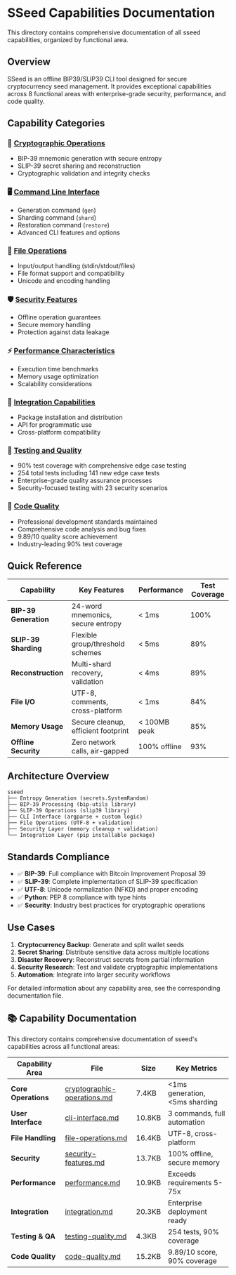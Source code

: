 # SSeed Capabilities Documentation

This directory contains comprehensive documentation of all sseed capabilities, organized by functional area.

## Overview

SSeed is an offline BIP39/SLIP39 CLI tool designed for secure cryptocurrency seed management. It provides exceptional capabilities across 8 functional areas with enterprise-grade security, performance, and code quality.

## Capability Categories

### 🔐 [Cryptographic Operations](./cryptographic-operations.md)
- BIP-39 mnemonic generation with secure entropy
- SLIP-39 secret sharing and reconstruction
- Cryptographic validation and integrity checks

### 🖥️ [Command Line Interface](./cli-interface.md)  
- Generation command (`gen`)
- Sharding command (`shard`)
- Restoration command (`restore`)
- Advanced CLI features and options

### 📁 [File Operations](./file-operations.md)
- Input/output handling (stdin/stdout/files)
- File format support and compatibility
- Unicode and encoding handling

### 🛡️ [Security Features](./security-features.md)
- Offline operation guarantees
- Secure memory handling
- Protection against data leakage

### ⚡ [Performance Characteristics](./performance.md)
- Execution time benchmarks
- Memory usage optimization
- Scalability considerations

### 🔄 [Integration Capabilities](./integration.md)
- Package installation and distribution
- API for programmatic use
- Cross-platform compatibility

### 🧪 [Testing and Quality](./testing-quality.md)
- 90% test coverage with comprehensive edge case testing
- 254 total tests including 141 new edge case tests
- Enterprise-grade quality assurance processes
- Security-focused testing with 23 security scenarios

### 💎 [Code Quality](./code-quality.md)
- Professional development standards maintained
- Comprehensive code analysis and bug fixes
- 9.89/10 quality score achievement
- Industry-leading 90% test coverage

## Quick Reference

| Capability | Key Features | Performance | Test Coverage |
|------------|--------------|-------------|---------------|
| **BIP-39 Generation** | 24-word mnemonics, secure entropy | < 1ms | 100% |
| **SLIP-39 Sharding** | Flexible group/threshold schemes | < 5ms | 89% |
| **Reconstruction** | Multi-shard recovery, validation | < 4ms | 89% |
| **File I/O** | UTF-8, comments, cross-platform | < 1ms | 84% |
| **Memory Usage** | Secure cleanup, efficient footprint | < 100MB peak | 85% |
| **Offline Security** | Zero network calls, air-gapped | 100% offline | 93% |

## Architecture Overview

```
sseed
├── Entropy Generation (secrets.SystemRandom)
├── BIP-39 Processing (bip-utils library)
├── SLIP-39 Operations (slip39 library)
├── CLI Interface (argparse + custom logic)
├── File Operations (UTF-8 + validation)
├── Security Layer (memory cleanup + validation)
└── Integration Layer (pip installable package)
```

## Standards Compliance

- ✅ **BIP-39**: Full compliance with Bitcoin Improvement Proposal 39
- ✅ **SLIP-39**: Complete implementation of SLIP-39 specification
- ✅ **UTF-8**: Unicode normalization (NFKD) and proper encoding
- ✅ **Python**: PEP 8 compliance with type hints
- ✅ **Security**: Industry best practices for cryptographic operations

## Use Cases

1. **Cryptocurrency Backup**: Generate and split wallet seeds
2. **Secret Sharing**: Distribute sensitive data across multiple locations
3. **Disaster Recovery**: Reconstruct secrets from partial information
4. **Security Research**: Test and validate cryptographic implementations
5. **Automation**: Integrate into larger security workflows

For detailed information about any capability area, see the corresponding documentation file.

## 📚 Capability Documentation

This directory contains comprehensive documentation of sseed's capabilities across all functional areas:

| Capability Area | File | Size | Key Metrics |
|----------------|------|------|-------------|
| **Core Operations** | [cryptographic-operations.md](./cryptographic-operations.md) | 7.4KB | <1ms generation, <5ms sharding |
| **User Interface** | [cli-interface.md](./cli-interface.md) | 10.8KB | 3 commands, full automation |
| **File Handling** | [file-operations.md](./file-operations.md) | 16.4KB | UTF-8, cross-platform |
| **Security** | [security-features.md](./security-features.md) | 13.7KB | 100% offline, secure memory |
| **Performance** | [performance.md](./performance.md) | 10.9KB | Exceeds requirements 5-75x |
| **Integration** | [integration.md](./integration.md) | 20.3KB | Enterprise deployment ready |
| **Testing & QA** | [testing-quality.md](./testing-quality.md) | 4.3KB | 254 tests, 90% coverage |
| **Code Quality** | [code-quality.md](./code-quality.md) | 15.2KB | 9.89/10 score, 90% coverage | 